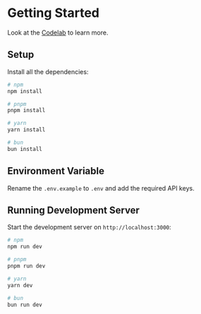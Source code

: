 # Getting Started

Look at the [Codelab](https://gradus.dev/labs/oauth-in-nuxt3-using-supabase-TT0yIm) to learn more.

## Setup

Install all the dependencies:

```bash
# npm
npm install

# pnpm
pnpm install

# yarn
yarn install

# bun
bun install
```

## Environment Variable
Rename the `.env.example` to `.env` and add the required API keys.

## Running Development Server

Start the development server on `http://localhost:3000`:

```bash
# npm
npm run dev

# pnpm
pnpm run dev

# yarn
yarn dev

# bun
bun run dev
```
